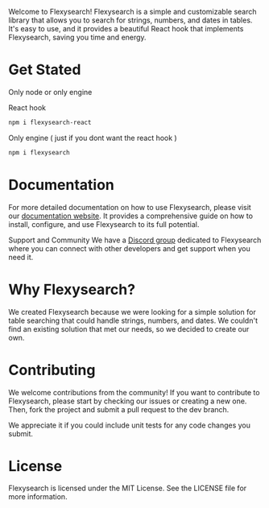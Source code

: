Welcome to Flexysearch! Flexysearch is a simple and customizable search library that allows you to search for strings, numbers, and dates in tables. It's easy to use, and it provides a beautiful React hook that implements Flexysearch, saving you time and energy.

# Get Stated

Only node or only engine

React hook

```bash
npm i flexysearch-react
```

Only engine ( just if you dont want the react hook )

```bash
npm i flexysearch
```

# Documentation

For more detailed documentation on how to use Flexysearch, please visit our <a target="_blank" href="https://alexcastrodev.github.io/flexysearch">documentation website</a>. It provides a comprehensive guide on how to install, configure, and use Flexysearch to its full potential.

Support and Community
We have a <a href="https://discord.gg/t3vYGUuK6P">Discord group</a> dedicated to Flexysearch where you can connect with other developers and get support when you need it.

# Why Flexysearch?

We created Flexysearch because we were looking for a simple solution for table searching that could handle strings, numbers, and dates. We couldn't find an existing solution that met our needs, so we decided to create our own.

# Contributing

We welcome contributions from the community! If you want to contribute to Flexysearch, please start by checking our issues or creating a new one. Then, fork the project and submit a pull request to the dev branch.

We appreciate it if you could include unit tests for any code changes you submit.

# License

Flexysearch is licensed under the MIT License. See the LICENSE file for more information.
